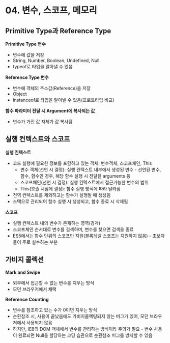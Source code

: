 # 04. 변수, 스코프, 메모리

## Primitive Type과 Reference Type

**Primitive Type 변수**

- 변수에 값을 저장
- String, Number, Boolean, Undefined, Null
- typeof로 타입을 알아낼 수 있음

**Reference Type 변수**

- 변수에 객체의 주소값(Reference)을 저장
- Object
- instanceof로 타입을 알아낼 수 있음(프로토타입 비교)

**함수 파라미터 전달 시 Argument에 복사되는 값**

- 변수가 가진 값 자체가 값 복사됨

## 실행 컨텍스트와 스코프

**실행 컨텍스트**

- 코드 실행에 필요한 정보를 포함하고 있는 객체: 변수객체, 스코프체인, This
  - 변수 객체(선언 시 결정): 실행 컨텍스트 내부에서 생성된 변수 - 선언된 변수, 함수, 함수인 경우, 해당 함수 실행 시 전달된 arguments 등
  - 스코프체인(선언 시 결정): 실행 컨텍스트에서 접근가능한 변수의 범위
  - This(호출 시점에 결정): 함수 실행 방식에 따라 달라짐
- 전역 컨텍스트를 제외하고는 함수가 실행될 때 생성됨
- 스택으로 관리되어 함수 실행 시 생성되고, 함수 종료 시 삭제됨

**스코프**

- 실행 컨텍스트 내의 변수가 존재하는 영역(경계)
- 스코프체인 순서대로 변수를 검색하며, 변수를 찾으면 검색을 종료
- ES5에서는 함수 단위의 스코프만 지원(블록레벨 스코프는 지원하지 않음) - 초보자들이 주로 실수하는 부분

## 가비지 콜렉션

**Mark and Swipe**

- 외부에서 접근할 수 없는 변수를 지우는 방식
- 모던 브라우저에서 채택

**Reference Counting**

- 변수를 참조하고 있는 수가 0이면 지우는 방식
- 순환참조 시, 사용이 끝났음에도 가비지콜렉팅되지 않는 버그가 있어, 모던 브라우저에서 사용되지 않음
- 하지만, IE8의 DOM 객체에서 변수를 관리하는 방식이라 주의가 필요 - 변수 사용이 완료되면 Null을 할당하는 코딩 습관으로 순환참조 버그를 방지할 수 있음
